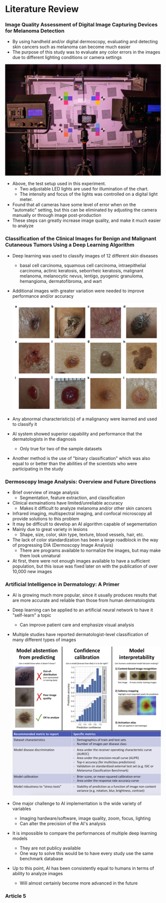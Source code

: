 # Literature Review

### Image Quality Assessment of Digital Image Capturing Devices for Melanoma Detection

- By using handheld and/or digital dermoscopy, evaluating and detecting skin cancers such as melanoma can become much easier
- The purpose of this study was to evaluate any color errors in the images due to different lighting conditions or camera settings

!["Caption goes here"](./Images/TestSetup.png)

- Above, the test setup used in this experiment.
  - Two adjustable LED lights are used for illumination of the chart.
  - The intensity and focus of the lights was controlled on a digital light meter.
- Found that all cameras have some level of error when on the "automatic" setting, but this can be eliminated by adjusting the camera manually or through image post-production
- These steps can greatly increase image quality, and make it much easier to analyze



### Classification of the Clinical Images for Benign and Malignant Cutaneous Tumors Using a Deep Learning Algorithm

- Deep learning was used to classify images of 12 different skin diseases

  - basal cell carcinoma, squamous cell carcinoma, intraepithelial carcinoma, actinic keratosis, seborrheic keratosis, malignant melanoma, melanocytic nevus, lentigo, pyogenic granuloma, hemangioma, dermatofibroma, and wart

- Additional images with greater variation were needed to improve performance and/or accuracy

  !["Caption goes here"](./Images/Tumors.png)

- Any abnormal characteristic(s) of a malignancy were learned and used to classify it

- AI system showed superior capability and performance that the dermatologists in the diagnosis
  
  - Only true for two of the sample datasets
  
- Another method is the use of "binary classification" which was also equal to or better than the abilities of the scientists who were participating in the study



### Dermoscopy Image Analysis: Overview and Future Directions

- Brief overview of image analysis
  - Segmentation, feature extraction, and classification
- Clinical exmainations have limited/unreliable accuracy
  - Makes it difficult to analyze melanoma and/or other skin cancers
- Infrared imaging, multispectral imaging, and confocal microscopy all provide solutions to this problem
- It may be difficult to develop an AI algorithm capable of segementation
- Mainly due to great variety in lesions
  - Shape, size, color, skin type, texture, blood vessels, hair, etc.
- The lack of color standardization has been a large roadblock in the way of progressing DIA (Dermoscopy Image Analysis)
  - There are programs available to normalize the images, but may make them look unnatural
- At first, there were not enough images available to have a sufficient population, but this issue was fixed later on with the publication of over 10,000 new images



### Artificial Intelligence in Dermatology: A Primer

- AI is growing much more popular, since it usually produces results that are more accurate and reliable than those from human dermatologists

- Deep learning can be applied to an artificial neural network to have it "self-learn" a topic

  - Can improve patient care and emphasize visual analysis

- Multiple studies have reported dermatologist-level classification of many different types of images

  !["Caption goes here"](./Images/Primer.png)

- One major challenge to AI implementation is the wide variety of variables
  - Imaging hardware/software, image quality, zoom, focus, lighting
  - Can alter the precision of the AI's analysis
- It is impossible to compare the performances of multiple deep learning models
  - They are not publicy available
  - One way to solve this would be to have every study use the same benchmark database
- Up to this point, AI has been consistently equal to humans in terms of ability to analyze images
  - Will almost certainly become more advanced in the future



### Article 5
